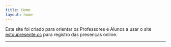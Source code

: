 ```yaml
---
title: Home
layout: home
---
```


Este site foi criado para orientar os Professores e Alunos a usar o site [estoupresente.cc](https://estoupresente.cc) para registro das presenças online.

----

